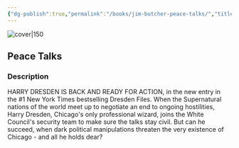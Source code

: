 ```yaml
---
{"dg-publish":true,"permalink":"/books/jim-butcher-peace-talks/","title":"\"Peace Talks\"","tags":["Fantasy"]}
---
```



![cover|150](http://books.google.com/books/content?id=SIbEDwAAQBAJ&printsec=frontcover&img=1&zoom=1&edge=curl&source=gbs_api)

## Peace Talks

### Description

HARRY DRESDEN IS BACK AND READY FOR ACTION, in the new entry in the #1 New York Times bestselling Dresden Files. When the Supernatural nations of the world meet up to negotiate an end to ongoing hostilities, Harry Dresden, Chicago's only professional wizard, joins the White Council's security team to make sure the talks stay civil. But can he succeed, when dark political manipulations threaten the very existence of Chicago - and all he holds dear?
```
